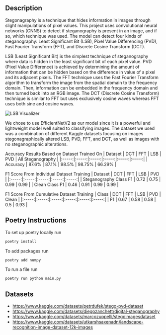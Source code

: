 ## Description

Stegonagraphy is a technique that hides information in images through slight manipulations of pixel values. This project uses convolutional neural networks (CNNS) to detect if steganography is present in an image, and if so, which technique was used. The model can detect four kinds of steganography: Least Significant Bit (LSB), Pixel Value Differencing (PVD), Fast Fourier Transform (FFT), and Discrete Cosine Transform (DCT).

LSB (Least Significant Bit) is the simplest technique of steganography where data is hidden in the least significant bit of each pixel value. PVD (Pixel Value Difference) is achieved by determining the amount of information that can be hidden based on the difference in value of a pixel and its adjacent pixels. The FFT technique uses the Fast Fourier Transform algorithm to transform the image from the spatial domain to the frequency domain. Then, information can be embedded in the frequency domain and then turned back into an RGB image. The DCT (Discrete Cosine Transform) technique is similar to FFT but uses exclusively cosine waves whereas FFT uses both sine and cosine waves.

![LSB Visualizer](https://arobs.com/wp-content/uploads/2023/07/Least-Significant-Bit-Steganography.jpg.webp)

We chose to use EfficientNetV2 as our model since it is a powerful and lightweight model well suited to classifying images. The dataset we used was a combination of different Kaggle datasets focusing on images stegonagraphically altered LSB, PVD, FFT, and DCT, as well as images with no steganographic alterations.

Accuracy Results Based on Dataset Trained On
| Dataset |  DCT  |  FFT  |  LSB  |  PVD  | All Steganography |
|:-----:|:-----:|:-----:|:-----:|:-----:|:-----:|
| Accuracy  | 87.6%  | 87.1% | 98.5% |  98.75% | 66.29% |

F1 Score From Individual Dataset Training
| Dataset |  DCT  |  FFT  |  LSB  |  PVD  |
|:-----:|:-----:|:-----:|:-----:|:-----:|
| Steganography Class F1 | 0.72 | 0.75 | 0.99 |  0.99 |
| Clean Class F1 | 0.46  | 0.91 | 0.99 | 0.99 |

F1 Score From Cumulative Dataset Training
| Class |  DCT  |  FFT  |  LSB  |  PVD  | Clean |
|:-----:|:-----:|:-----:|:-----:|:-----:|:-----:|
| F1  | 0.67  | 0.58  | 0.58  |  0.5  | 0.93  |



## Poetry Instructions
To set up poetry locally run
```bash
poetry install
```
To add packages run
```bash
poetry add numpy
```
To run a file run
```bash
poetry run python main.py
```

## Datasets
- https://www.kaggle.com/datasets/petrdufek/stego-pvd-dataset
- https://www.kaggle.com/datasets/diegozanchett/digital-steganography
- https://www.kaggle.com/datasets/marcozuppelli/stegoimagesdataset
- https://www.kaggle.com/datasets/utkarshsaxenadn/landscape-recognition-image-dataset-12k-images
